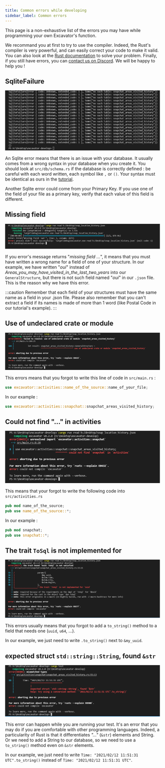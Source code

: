 ```yaml
---
title: Common errors while developing
sidebar_label: Common errors
---
```


This page is a non-exhaustive list of the errors you may have while programming your own Excavator's function.

We recommand you at first to try to use the compiler. Indeed, the Rust's compiler is very powerful, and can easily correct your code to make it valid.
You can also look at the [Rust documentation](https://doc.rust-lang.org/book/) to solve your problem.
Finally, if you still have errors, you can [contact us on Discord](https://discord.gg/HPFF83fTR4). We will be happy to help you !

## SqliteFailure

![img](./sqlite.png)

An Sqlite error means that there is an issue with your database. It usually comes from a wrong syntax in your database when you create it. You should look at `src/db/schema.rs` if the database is correctly defined : be careful with each word written, each symbol like `,` or `()`. Your syntax must be identical as ours in the [tutorial](../tutorial/index.md).

Another Sqlite error could come from your Primary Key. If you use one of the field of your file as a primary key, verify that each value of this field is different.

## Missing field

![img](./unknown_field.png)

If you error's message returns "*missing field ...*", it means that you must have written a wrong name for a field of one of your structure. In our example, we have written "*oui*" instead of *Areas_you_may_have_visited_in_the_last_two_years* into our `GeneralStructure`, but there is not such field named "*oui*" in our `.json` file. This is the reason why we have this error.

:::caution
Remember that each field of your structures must have the same name as a field in your .json file. Please also remember that you can't extract a field if its names is made of more than 1 word (like Postal Code in our tutorial's example).
:::

## Use of undeclared crate or module

![img](./undeclared_crate.png)

This errors means that you forgot to write this line of code in `src/main.rs` :

```rust
use excavator::activities::name_of_the_source::name_of_your_file;
```

In our example :

```rust
use excavator::activities::snapchat::snapchat_areas_visited_history;
```

## Could not find "..." in activities

![img](./not_found.png)

This means that your forgot to write the following code into `src/activities.rs`

```rust
pub mod name_of_the_source;
pub use name_of_the_source::*;
```

In our example :

```rust
pub mod snapchat;
pub use snapchat::*;
```

## The trait `ToSql` is not implemented for

![img](./trait_sql.png)

This errors usually means that you forgot to add a `to_string()` method to a field that needs one (`uuid`, `u64`, ...).

In our example, we just need to write `.to_string()` next to `&my_uuid`.

## expected struct `std::string::String`, found `&str`

![img](./expected_string.png)

This error can happen while you are running your test. It's an error that you may do if you are comfortable with other programming languages. Indeed, a particularity of Rust is that it differentiates *"..."* (`&str`) elements and String. Or we need to add a String to our database, so we need to use a `to_string()` method even on `&str` elements.

In our example, we just need to write `Time: "2021/02/12 11:51:31 UTC".to_string()` instead of `Time: "2021/02/12 11:51:31 UTC"`.
